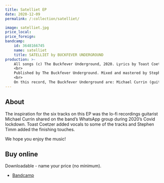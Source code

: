 ```yaml
---
title: Satelliet EP
date: 2020-12-09
permalink: /:collection/satelliet/

image: satelliet.jpg
price_local:
price_foreign:
bandcamp:
    id: 3648166745
    name: satelliet
    title: SATELLIET by BUCKFEVER UNDERGROUND
production: >-
    All songs (c) The Buckfever Underground, 2020. Lyrics by Toast Coetzer. All music by The Buckfever Underground.<br>
    <br>
    Published by The Buckfever Underground. Mixed and mastered by Stephen Timm. Cover design by Alice Inggs, photo by Toast.<br>
    <br>
    On this record, The Buckfever Underground are: Michael Currin (guitar), Stephen Timm (clavinova, field recordings) and Toast Coetzer (vocals, lyrics). Vocals and field recordings recorded on a Samsung S7 edge. Guitar recorded on Samsung Galaxy A10. Clavinola recorded by some kind of computer's sound card. Bier & Vryheid.
---
```


## About

The inspiration for the six tracks on this EP was the lo-fi recordings guitarist Michael Currin shared on the band’s WhatsApp group during 2020’s Covid lockdown. Toast Coetzer added vocals to some of the tracks and Stephen Timm added the finishing touches.

We hope you enjoy the music!

## Buy online

Downloadable - name your price (no minimum).

- [Bandcamp](https://buckfeverunderground.bandcamp.com/album/satelliet)

